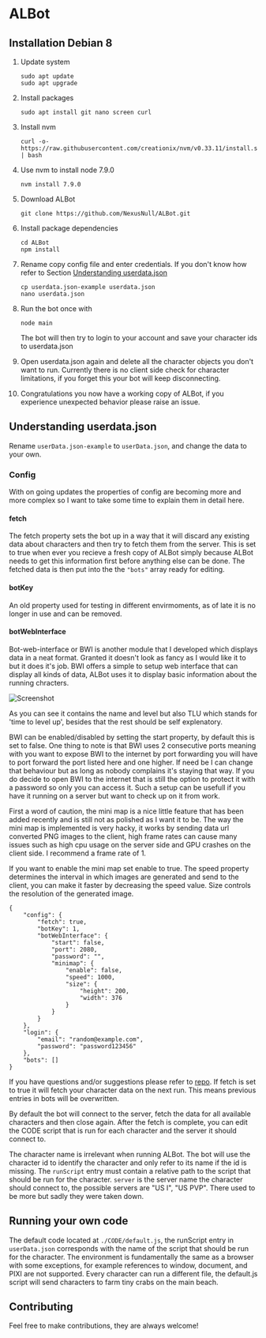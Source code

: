 # ALBot

## Installation Debian 8
1. Update system
    ```
    sudo apt update
    sudo apt upgrade
    ```
2. Install packages
    ```
    sudo apt install git nano screen curl
    ```
3. Install nvm
    ```
    curl -o- https://raw.githubusercontent.com/creationix/nvm/v0.33.11/install.sh | bash
    ```
4. Use nvm to install node 7.9.0
    ```
    nvm install 7.9.0
    ```
5. Download ALBot
    ```
    git clone https://github.com/NexusNull/ALBot.git
    ```
6. Install package dependencies
    ```
    cd ALBot
    npm install 
    ```
7. Rename copy config file and enter credentials. If you don't know how refer to Section [Understanding userdata.json](#Understanding-userdata.json) 
    ```
    cp userdata.json-example userdata.json
    nano userdata.json
    ```
8. Run the bot once with
    ```
    node main
    ```
    The bot will then try to login to your account and save your character ids to userdata.json
9. Open userdata.json again and delete all the character objects you don't want to run.
Currently there is no client side check for character limitations, if you forget this your bot will keep disconnecting.

10. Congratulations you now have a working copy of ALBot, if you experience unexpected behavior please raise an issue.

## Understanding userdata.json
Rename `userData.json-example` to `userData.json`, and change the data to your own.


### Config 
With on going updates the properties of config are becoming more and more complex so I want to take some time to explain them in detail here.

#### fetch
The fetch property sets the bot up in a way that it will discard any existing data about characters and then try to fetch them from the server. This is set to true when ever you recieve a fresh copy of ALBot simply because ALBot needs to get this information first before anything else can be done. The fetched data is then put into the the `"bots"` array ready for editing.

#### botKey
An old property used for testing in different envirmoments, as of late it is no longer in use and can be removed.

#### botWebInterface
Bot-web-interface or BWI is another module that I developed which displays data in a neat format.
Granted it doesn't look as fancy as I would like it to but it does it's job. BWI offers a simple to setup web interface that can display all kinds of data, ALBot uses it to display basic information about the running chracters.

![Screenshot](http://pwellershaus.com/uploads/original/2624373efc03b0dc3de8ea1594601dac.png)

As you can see it contains the name and level but also TLU which stands for 'time to level up', besides that the rest should be self explenatory.  

BWI can be enabled/disabled by setting the start property, by default this is set to false. One thing to note is that BWI uses 2 consecutive ports meaning with you want to expose BWI to the internet by port forwarding you will have to port forward the port listed here and one higher. If need be I can change that behaviour but as long as nobody complains it's staying that way.
If you do decide to open BWI to the internet that is still the option to protect it with a password so only you can access it. Such a setup can be usefull if you have it running on a server but want to check up on it from work.

First a word of caution, the mini map is a nice little feature that has been added recently and is still not as polished as I want it to be. The way the mini map is implemented is very hacky, it works by sending data url converted PNG images to the client, high frame rates can cause many issues such as high cpu usage on the server side and GPU crashes on the client side. I recommend a frame rate of 1.

If you want to enable the mini map set enable to true. The speed property determines the interval in which images are generated and send to the client, you can make it faster by decreasing the speed value.
Size controls the resolution of the generated image.



```code
{
    "config": {
        "fetch": true,
        "botKey": 1,
        "botWebInterface": {
            "start": false,
            "port": 2080,
            "password": "",
            "minimap": {
                "enable": false,
                "speed": 1000,
                "size": {
                    "height": 200,
                    "width": 376
                }
            }
        }
    },
    "login": {
        "email": "random@example.com",
        "password": "password123456"
    },
    "bots": []
}
```





If you have questions and/or suggestions please refer to [repo](https://github.com/NexusNull/bot-web-interface).
If fetch is set to true it will fetch your character data on the next run. This means previous entries in bots will be overwritten.

By default the bot will connect to the server, fetch the data for all available characters and then close again.
After the fetch is complete, you can edit the CODE script that is run for each character and the server it should connect to.

The character name is irrelevant when running ALBot. The bot will use the character id to identify the character and only refer to its name if the id is missing.
    The `runScript` entry must contain a relative path to the script that should be run for the character. `server` is the server name the character should connect to, the possible servers are "US I", "US PVP".
    There used to be more but sadly they were taken down.


## Running your own code
The default code located at `./CODE/default.js`, the runScript entry in `userData.json` corresponds with the name of the script that should be run for the character. The environment is fundamentally the same as a browser with some exceptions, for example references to window, document, and PIXI are not supported.  Every character can run a different file, the default.js script will send characters to farm tiny crabs on the main beach.

## Contributing
Feel free to make contributions, they are always welcome!

